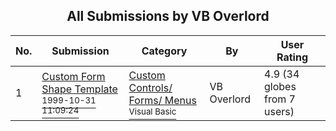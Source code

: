 ﻿<div align="center">

## All Submissions by VB Overlord

</div>

No.  | Submission | Category | By   | User Rating
---- | ---------- | -------- | ---- | -----------
1 | [Custom Form Shape Template<br /><sup>1999-10-31 11:09:24</sup>](https://github.com/Planet-Source-Code/vb-overlord-custom-form-shape-template__1-4273) | [Custom Controls/ Forms/  Menus<br /><sup>Visual Basic</sup>](../ByCategory/custom-controls-forms-menus__1-4.md) | VB Overlord | 4.9 (34 globes from 7 users)
